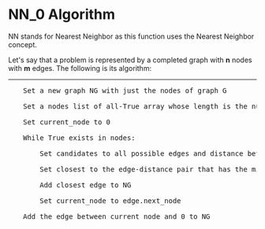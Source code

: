 # NN_0 Algorithm

NN stands for Nearest Neighbor as this function uses the Nearest Neighbor concept.

Let's say that a problem is represented by a completed graph with **n** nodes with **m** edges. The following is its algorithm:

---

<pre style="padding-left: 30px">
Set a new graph NG with just the nodes of graph G

Set a nodes list of all-True array whose length is the number of nodes 

Set current_node to 0

While True exists in nodes:

    Set candidates to all possible edges and distance between the current_node and its neighbors

    Set closest to the edge-distance pair that has the minimum distance

    Add closest edge to NG

    Set current_node to edge.next_node

Add the edge between current_node and 0 to NG
</pre>